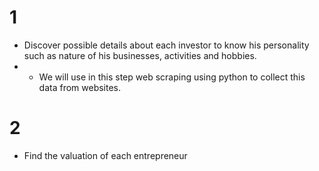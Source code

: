 # 1 
- Discover possible details about each investor to know his personality such as nature of his businesses, activities and hobbies.
- * We will use in this step web scraping using python to collect this data from websites.
# 2
- Find the valuation of each entrepreneur
